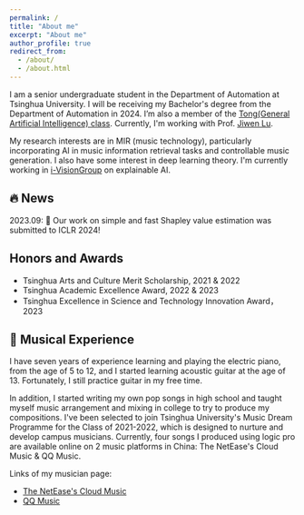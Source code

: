 ```yaml
---
permalink: /
title: "About me"
excerpt: "About me"
author_profile: true
redirect_from: 
  - /about/
  - /about.html
---
```


I am a senior undergraduate student in the Department of Automation at Tsinghua University. I will be receiving my Bachelor's degree from the Department of Automation in 2024. I’m also a member of the [Tong(General Artificial Intelligence) class](https://tongclass.ac.cn/author/baotong-tian/). Currently, I'm working with Prof. [Jiwen Lu](http://ivg.au.tsinghua.edu.cn/Jiwen_Lu/).

My research interests are in MIR (music technology), particularly incorporating AI in music information retrieval tasks and controllable music generation. I also have some interest in deep learning theory. I'm currently working in [i-VisionGroup](http://ivg.au.tsinghua.edu.cn/) on explainable AI.

## 🔥 News

2023.09: 🎉 Our work on simple and fast Shapley value estimation was submitted to ICLR 2024!

## Honors and Awards

- Tsinghua Arts and Culture Merit Scholarship, 2021 & 2022
- Tsinghua Academic Excellence Award, 2022 & 2023
- Tsinghua Excellence in Science and Technology Innovation Award， 2023
  
## 🎼 Musical Experience

I have seven years of experience learning and playing the electric piano, from the age of 5 to 12, and I started learning acoustic guitar at the age of 13. Fortunately, I still practice guitar in my free time.

In addition, I started writing my own pop songs in high school and taught myself music arrangement and mixing in college to try to produce my compositions. I've been selected to join Tsinghua University's Music Dream Programme for the Class of 2021-2022, which is designed to nurture and develop campus musicians. Currently, four songs I produced using logic pro are available online on 2 music platforms in China: The NetEase's Cloud Music & QQ Music.

Links of my musician page:

- [The NetEase's Cloud Music](https://music.163.com/#/artist?id=46787439&userid=258166682)
- [QQ Music](https://y.qq.com/n/ryqq/singer/002MQd2E1rAROe)
